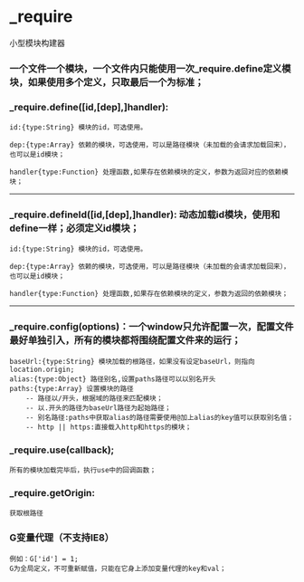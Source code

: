 # _require
小型模块构建器

### 一个文件一个模块，一个文件内只能使用一次_require.define定义模块，如果使用多个定义，只取最后一个为标准；

### _require.define([id,[dep],]handler):
	id:{type:String} 模块的id，可选使用。
	
	dep:{type:Array} 依赖的模块，可选使用，可以是路径模块（未加载的会请求加载回来），也可以是id模块；
	
	handler{type:Function} 处理函数,如果存在依赖模块的定义，参数为返回对应的依赖模块；
***
### _require.defineId([id,[dep],]handler): 动态加载id模块，使用和define一样；必须定义id模块；
	id:{type:String} 模块的id，可选使用。
	
	dep:{type:Array} 依赖的模块，可选使用，可以是路径模块（未加载的会请求加载回来），也可以是id模块；
	
	handler{type:Function} 处理函数,如果存在依赖模块的定义，参数为返回的依赖模块；
***
### _require.config(options)：一个window只允许配置一次，配置文件最好单独引入，所有的模块都将围绕配置文件来的运行；
	baseUrl:{type:String} 模块加载的根路径，如果没有设定baseUrl，则指向location.origin;
	alias:{type:Object} 路径别名,设置paths路径可以以别名开头
	paths:{type:Array} 设置模块的路径
		-- 路径以/开头，根据域的路径来匹配模块；
		-- 以.开头的路径为baseUrl路径为起始路径；
		-- 别名路径:paths中获取alias的路径需要使用@加上alias的key值可以获取别名值；
		-- http || https:直接载入http和https的模块；
		
### _require.use(callback);
	所有的模块加载完毕后，执行use中的回调函数；
	
### _require.getOrigin:
	获取根路径

### G变量代理（不支持IE8）
	例如：G['id'] = 1;
	G为全局定义，不可重新赋值，只能在它身上添加变量代理的key和val；
	

